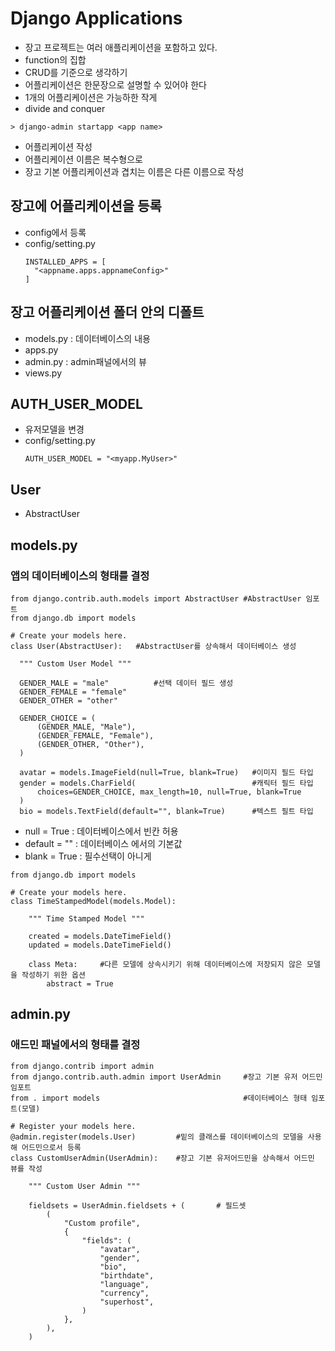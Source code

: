 # Django Applications

- 장고 프로젝트는 여러 애플리케이션을 포함하고 있다.
- function의 집합
- CRUD를 기준으로 생각하기
- 어플리케이션은 한문장으로 설명할 수 있어야 한다
- 1개의 어플리케이션은 가능하한 작게
- divide and conquer

```
> django-admin startapp <app name>
```

- 어플리케이션 작성
- 어플리케이션 이름은 복수형으로
- 장고 기본 어플리케이션과 겹치는 이름은 다른 이름으로 작성

## 장고에 어플리케이션을 등록

- config에서 등록
- config/setting.py
  ```
  INSTALLED_APPS = [
    "<appname.apps.appnameConfig>"
  ]
  ```

## 장고 어플리케이션 폴더 안의 디폴트

- models.py : 데이터베이스의 내용
- apps.py
- admin.py : admin패널에서의 뷰
- views.py

## AUTH_USER_MODEL

- 유저모델을 변경
- config/setting.py
  ```
  AUTH_USER_MODEL = "<myapp.MyUser>"
  ```

## User

- AbstractUser

## models.py

### 앱의 데이터베이스의 형태를 결정

```
from django.contrib.auth.models import AbstractUser #AbstractUser 임포트
from django.db import models

# Create your models here.
class User(AbstractUser):   #AbstractUser를 상속해서 데이터베이스 생성

  """ Custom User Model """

  GENDER_MALE = "male"          #선택 데이터 필드 생성
  GENDER_FEMALE = "female"
  GENDER_OTHER = "other"

  GENDER_CHOICE = (
      (GENDER_MALE, "Male"),
      (GENDER_FEMALE, "Female"),
      (GENDER_OTHER, "Other"),
  )

  avatar = models.ImageField(null=True, blank=True)   #이미지 필드 타입
  gender = models.CharField(                          #캐릭터 필드 타입
      choices=GENDER_CHOICE, max_length=10, null=True, blank=True
  )
  bio = models.TextField(default="", blank=True)      #텍스트 필트 타입
```

- null = True : 데이터베이스에서 빈칸 허용
- default = "" : 데이터베이스 에서의 기본값
- blank = True : 필수선택이 아니게

```
from django.db import models

# Create your models here.
class TimeStampedModel(models.Model):

    """ Time Stamped Model """

    created = models.DateTimeField()
    updated = models.DateTimeField()

    class Meta:     #다른 모델에 상속시키기 위해 데이터베이스에 저장되지 않은 모델을 작성하기 위한 옵션
        abstract = True
```

## admin.py

### 애드민 패널에서의 형태를 결정

```
from django.contrib import admin
from django.contrib.auth.admin import UserAdmin     #장고 기본 유저 어드민 임포트
from . import models                                #데이터베이스 형태 임포트(모델)

# Register your models here.
@admin.register(models.User)         #밑의 클래스를 데이터베이스의 모델을 사용해 어드민으로서 등록
class CustomUserAdmin(UserAdmin):    #장고 기본 유저어드민을 상속해서 어드민 뷰를 작성

    """ Custom User Admin """

    fieldsets = UserAdmin.fieldsets + (       # 필드셋
        (
            "Custom profile",
            {
                "fields": (
                    "avatar",
                    "gender",
                    "bio",
                    "birthdate",
                    "language",
                    "currency",
                    "superhost",
                )
            },
        ),
    )
```
